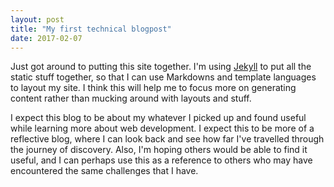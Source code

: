 ```yaml
---
layout: post
title: "My first technical blogpost"
date: 2017-02-07
---
```

Just got around to putting this site together. I'm using [Jekyll](http://jekyllrb.com) to put all the static stuff together, so that I can use Markdowns and template languages to layout my site. I think this will help me to focus more on generating content rather than mucking around with layouts and stuff.

I expect this blog to be about my whatever I picked up and found useful while learning more about web development. I expect this to be more of a reflective blog, where I can look back and see how far I've travelled through the journey of discovery. Also, I'm hoping others would be able to find it useful, and I can perhaps use this as a reference to others who may have encountered the same challenges that I have.
